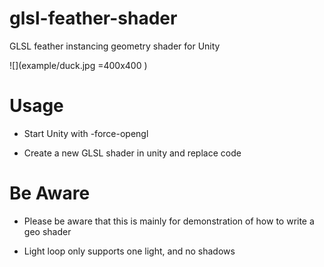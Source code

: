 # glsl-feather-shader
GLSL feather instancing geometry shader for Unity

![](example/duck.jpg =400x400 )
# Usage

- Start Unity with -force-opengl 

- Create a new GLSL shader in unity and replace code

# Be Aware

- Please be aware that this is mainly for demonstration of how to write a geo shader

- Light loop only supports one light, and no shadows
